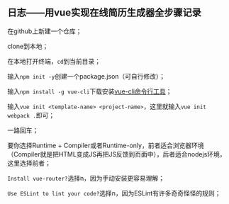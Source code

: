 ## 日志——用vue实现在线简历生成器全步骤记录

在github上新建一个仓库；

clone到本地；

在本地打开终端，`cd`到当前目录；

输入`npm init -y`创建一个package.json（可自行修改）；

输入`npm install -g vue-cli`下载安装[vue-cli命令行工具](https://github.com/vuejs/vue-cli)；

输入`vue init <template-name> <project-name>`，这里就输入`vue init webpack .`即可；

一路回车；

要你选择Runtime + Compiler或者Runtime-only，前者适合浏览器环境（Compiler就是把HTML变成JS再把JS反馈到页面中），后者适合nodejs环境，这里选择前者；

`Install vue-router?`选择n，因为手动安装更容易理解；

`Use ESLint to lint your code?`选择n，因为ESLint有许多奇奇怪怪的规则；


